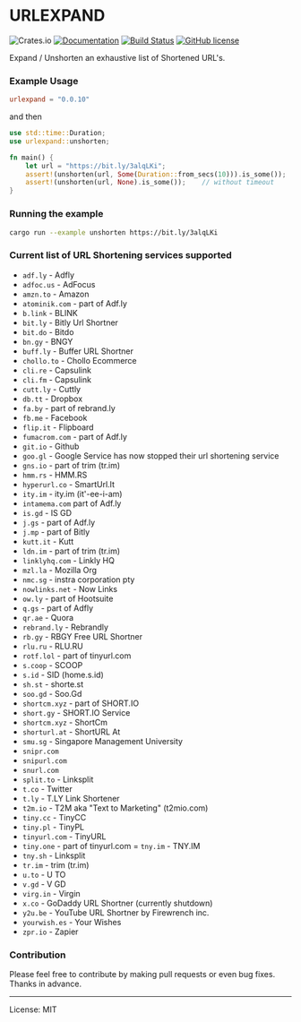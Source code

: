 URLEXPAND
==========
![Crates.io](https://img.shields.io/crates/v/urlexpand)
[![Documentation](https://docs.rs/urlexpand/badge.svg)](https://docs.rs/urlexpand)
[![Build Status](https://travis-ci.com/marirs/urlexpand.svg?branch=main)](https://travis-ci.com/marirs/urlexpand)
[![GitHub license](https://img.shields.io/github/license/marirs/urlexpand)](https://github.com/marirs/urlexpand/blob/main/LICENSE)

Expand / Unshorten an exhaustive list of Shortened URL's.

### Example Usage

```toml
urlexpand = "0.0.10"
```

and then

```rust
use std::time::Duration;
use urlexpand::unshorten;

fn main() {
    let url = "https://bit.ly/3alqLKi";
    assert!(unshorten(url, Some(Duration::from_secs(10))).is_some());   // with timeout
    assert!(unshorten(url, None).is_some());    // without timeout
}
```

### Running the example

```bash
cargo run --example unshorten https://bit.ly/3alqLKi
```

### Current list of URL Shortening services supported
- `adf.ly` - Adfly
- `adfoc.us` - AdFocus  
- `amzn.to` - Amazon  
- `atominik.com` - part of Adf.ly 
- `b.link` - BLINK
- `bit.ly` - Bitly Url Shortner
- `bit.do` - Bitdo
- `bn.gy` - BNGY  
- `buff.ly` - Buffer URL Shortner
- `chollo.to` - Chollo Ecommerce
- `cli.re` - Capsulink
- `cli.fm` - Capsulink  
- `cutt.ly` - Cuttly
- `db.tt` - Dropbox  
- `fa.by` - part of rebrand.ly
- `fb.me` - Facebook  
- `flip.it` - Flipboard  
- `fumacrom.com` - part of Adf.ly
- `git.io` - Github  
- `goo.gl` - Google Service has now stopped their url shortening service 
- `gns.io` - part of trim (tr.im)
- `hmm.rs` - HMM.RS  
- `hyperurl.co` - SmartUrl.It  
- `ity.im` - ity.im (it'-ee-i-am)
- `intamema.com` part of Adf.ly  
- `is.gd` - IS GD
- `j.gs` - part of Adf.ly
- `j.mp` - part of Bitly  
- `kutt.it` - Kutt
- `ldn.im` - part of trim (tr.im)
- `linklyhq.com` - Linkly HQ  
- `mzl.la` - Mozilla Org  
- `nmc.sg` - instra corporation pty
- `nowlinks.net` - Now Links  
- `ow.ly` - part of Hootsuite  
- `q.gs` - part of Adfly  
- `qr.ae` - Quora  
- `rebrand.ly` - Rebrandly
- `rb.gy` - RBGY Free URL Shortner  
- `rlu.ru` - RLU.RU  
- `rotf.lol` - part of tinyurl.com
- `s.coop` - SCOOP  
- `s.id` - SID (home.s.id)  
- `sh.st` - shorte.st
- `soo.gd` - Soo.Gd  
- `shortcm.xyz` - part of SHORT.IO  
- `short.gy` - SHORT.IO Service
- `shortcm.xyz` - ShortCm
- `shorturl.at` - ShortURL At  
- `smu.sg` - Singapore Management University  
- `snipr.com`
- `snipurl.com`
- `snurl.com`
- `split.to` - Linksplit  
- `t.co` - Twitter
- `t.ly` - T.LY Link Shortener  
- `t2m.io` - T2M aka "Text to Marketing" (t2mio.com)
- `tiny.cc` - TinyCC
- `tiny.pl` - TinyPL  
- `tinyurl.com` - TinyURL
- `tiny.one` - part of tinyurl.com
= `tny.im` - TNY.IM  
- `tny.sh` - Linksplit  
- `tr.im` - trim (tr.im)
- `u.to` - U TO  
- `v.gd` - V GD  
- `virg.in` - Virgin  
- `x.co` - GoDaddy URL Shortner (currently shutdown)  
- `y2u.be` - YouTube URL Shortner by Firewrench inc.  
- `yourwish.es` - Your Wishes  
- `zpr.io` - Zapier

### Contribution

Please feel free to contribute by making pull requests or even bug fixes.  
Thanks in advance.

---
License: MIT